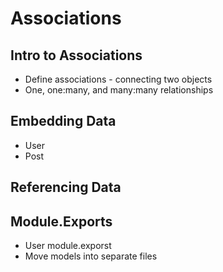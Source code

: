 # Associations

## Intro to Associations
* Define associations - connecting two objects
* One, one:many, and many:many relationships

## Embedding Data
* User
* Post

## Referencing Data

## Module.Exports
* User module.exporst
* Move models into separate files